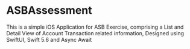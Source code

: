 # ASBAssessment
This is a simple iOS Application for ASB Exercise, comprising a List and Detail View of Account Transaction related information, Designed using SwiftUI, Swift 5.6 and Async Await
